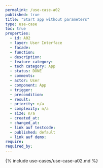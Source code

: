 ```yaml
---
permalink: /use-case-a02
published: true
title: "Start app without parameters"
type: use-case
toc: true
properties:
  - id: A02
  - layer: User Interface
  - facade:
  - function:
  - description:
  - feature category:
  - tech category: App
  - status: DONE
  - comments:
  - actor: User
  - component: App
  - trigger:
  - precondition:
  - result:
  - priority: n/a
  - complexity: n/a
  - size: n/a
  - created_at:
  - changed_at:
  - link auf testcode:
  - published: default
  - link auf demo:
require:
required_by:
---
```


{% include use-cases/use-case-a02.md %}
